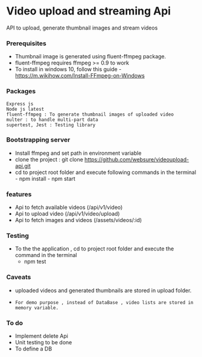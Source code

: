   # Video upload and streaming Api
API to upload, generate thumbnail images and stream videos

### Prerequisites
-   Thumbnail image is generated using fluent-ffmpeg package.
-   fluent-ffmpeg requires ffmpeg >= 0.9 to work
-   To install in windows 10, follow this guide - https://m.wikihow.com/Install-FFmpeg-on-Windows

### Packages
    Express js
    Node js latest
    fluent-ffmpeg : To generate thumbnail images of uploaded video
    multer : to handle multi-part data
    supertest, Jest : Testing library
    
### Bootstrapping server
-   Install ffmpeg and set path in environment variable
-   clone the project : git clone https://github.com/websure/videoupload-api.git
-   cd to project root folder and execute following commands in the terminal
        -   npm install
        -   npm start
### features
-   Api to fetch available videos (/api/v1/video)
-   Api to upload video (/api/v1/video/upload)
-   Api to fetch images and videos (/assets/videos/:id)

### Testing
-   To the the application , cd to project root folder and execute the command in the terminal
    -   npm test
### Caveats
-    uploaded videos and generated thumbnails are stored in upload folder.
-     For demo purpose , instead of DataBase , video lists are stored in memory variable.
### To do
-   Implement delete Api
-   Unit testing to be done
-   To define a DB
